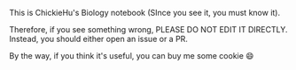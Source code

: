 This is ChickieHu's Biology notebook (SInce you see it, you must know it).

Therefore, if you see something wrong, PLEASE DO NOT EDIT IT DIRECTLY. Instead, you should either open an issue or a PR.

By the way, if you think it's useful, you can buy me some cookie :smile: